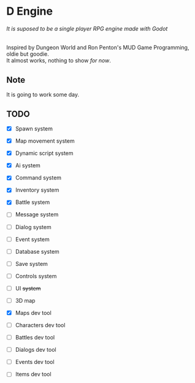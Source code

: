 # D Engine  
###### It is suposed to be a single player RPG engine made with Godot  
Inspired by Dungeon World and Ron Penton's MUD Game Programming, oldie but goodie.  
It almost works, nothing to show *for now*.  


## Note  
It is going to work some day.  


## TODO  
- [x] Spawn system  
- [x] Map movement system  
- [x] Dynamic script system  
- [x] Ai system  
- [x] Command system  
- [x] Inventory system  
- [x] Battle system  
- [ ] Message system  
- [ ] Dialog system
- [ ] Event system  
- [ ] Database system  
- [ ] Save system  
- [ ] Controls system
- [ ] UI ~~system~~  
- [ ] 3D map  
- [x] Maps dev tool  
- [ ] Characters dev tool  
- [ ] Battles dev tool 
- [ ] Dialogs dev tool  
- [ ] Events dev tool  
- [ ] Items dev tool  


